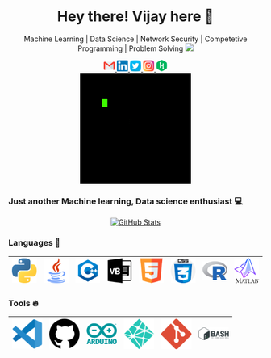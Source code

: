 <h1 align="center"> Hey there! Vijay here 👋 </h1>
<p align="center">
   Machine Learning | Data Science | Network Security | Competetive Programming | Problem Solving   <img src="https://media.giphy.com/media/WUlplcMpOCEmTGBtBW/giphy.gif" width="30">
</p>

<p align="center">
  <a href="mailto:vijaybalaji2477@gmail.com">
    <img alt="Gmail" width="22px" src="assets/SVG/Social/gmail.svg" />
  </a>

  <a href="https://www.linkedin.com/in/svijayb/">
    <img alt="Linkedin" width="22px" src="assets/SVG/Social/linkedin.svg" />
  </a>

  <a href="https://twitter.com/VijaybalajiS1">
    <img alt="VijaybalajiS1 | Twitter" width="22px" src="assets/SVG/Social/twitter.svg" />
  </a>

  <a href="https://www.instagram.com/s.vj._/">
    <img alt="Instagram" width="22px" src="assets/SVG/Social/instagram.svg" />
  </a>

  <a href="https://www.hackerrank.com/SVijayB">
    <img alt="Instagram" width="22px" src="assets/SVG/Social/hackerrank.svg" />
  </a>

  <br />
  <img align="center" alt="GIF" src="assets/GIF/Gif.gif" />
  <br />
</p>

### Just another Machine learning, Data science enthusiast 💻 
<p align="center">
  <a href="https://sourcerer.io/svijayb">
    <img alt = "GitHub Stats" src = "https://github-readme-stats.vercel.app/api?username=SVijayB&show_icons=true&theme=light">
  </a>
</p>

### Languages 🚀

|<img src="assets/SVG/Languages/python.svg" width=60> | <img src="assets/SVG/Languages/java.svg" width=60>|  <img src="assets/SVG/Languages/c++.svg" width=60> | <img src="assets/SVG/Languages/visual-basic.svg" width=60> |<img src="assets/SVG/Languages/html5.svg" width=60> |<img src="assets/SVG/Languages/css.svg" width=60> |<img src="assets/SVG/Languages/r.svg" width=60> |<img src="assets/SVG/Languages/matlab.svg" width=60> |
|:---:|:---:|:---:|:---:|:---:|:---:|:---:|:---:|

### Tools 🔥
|<img src="assets/SVG/Tools/Vscode.svg" width=60> |<img src="assets/SVG/Tools/github.svg" width=60> |<img src="assets/SVG/Tools/arduino.svg" width=60> |<img src="assets/SVG/Tools/netlify.svg" width=60> |<img src="assets/SVG/Tools/git.svg" width=60> |<img src="assets/SVG/Tools/bash.svg" width=60> |
|:---:|:---:|:---:|:---:|:---:|:---:|